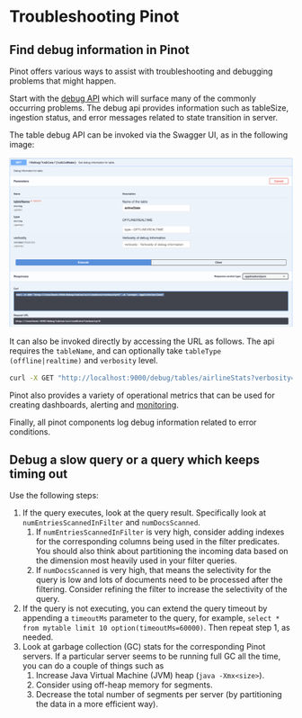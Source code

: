 # Troubleshooting Pinot

## Find debug information in Pinot

Pinot offers various ways to assist with troubleshooting and debugging problems that might happen.

Start with the [debug API](../../users/api/controller-api-reference.md) which will surface many of the commonly occurring problems. The debug api provides information such as tableSize, ingestion status, and error messages related to state transition in server.

The table debug API can be invoked via the Swagger UI, as in the following image:

![Swagger - Table Debug Api](<../../.gitbook/assets/image (11) (1).png>)

It can also be invoked directly by accessing the URL as follows. The api requires the `tableName`, and can optionally take `tableType (offline|realtime)` and `verbosity` level.

```bash
curl -X GET "http://localhost:9000/debug/tables/airlineStats?verbosity=0" -H "accept: application/json"
```

Pinot also provides a variety of operational metrics that can be used for creating dashboards, alerting and [monitoring](https://docs.pinot.apache.org/operators/operating-pinot/monitoring).

Finally, all pinot components log debug information related to error conditions.

## Debug a slow query or a query which keeps timing out

Use the following steps:

1. If the query executes, look at the query result. Specifically look at `numEntriesScannedInFilter` and `numDocsScanned`.
   1. If `numEntriesScannedInFilter` is very high, consider adding indexes for the corresponding columns being used in the filter predicates. You should also think about partitioning the incoming data based on the dimension most heavily used in your filter queries.
   2. If `numDocsScanned` is very high, that means the selectivity for the query is low and lots of documents need to be processed after the filtering. Consider refining the filter to increase the selectivity of the query.
2. If the query is not executing, you can extend the query timeout by appending a `timeoutMs` parameter to the query, for example, `select * from mytable limit 10 option(timeoutMs=60000)`. Then repeat step 1, as needed.
3. Look at garbage collection (GC) stats for the corresponding Pinot servers. If a particular server seems to be running full GC all the time, you can do a couple of things such as
   1. Increase Java Virtual Machine (JVM) heap (`java -Xmx<size>`).
   2. Consider using off-heap memory for segments.
   3. Decrease the total number of segments per server (by partitioning the data in a more efficient way).
